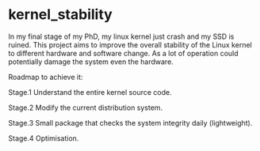 # kernel_stability
In my final stage of my PhD, my linux kernel just crash and my SSD is ruined. This project aims to improve the overall stability of the Linux kernel to different hardware and software change. As a lot of operation could potentially damage the system even the hardware. 

Roadmap to achieve it:

Stage.1 Understand the entire kernel source code.

Stage.2 Modify the current distribution system.

Stage.3 Small package that checks the system integrity daily (lightweight).

Stage.4 Optimisation.
